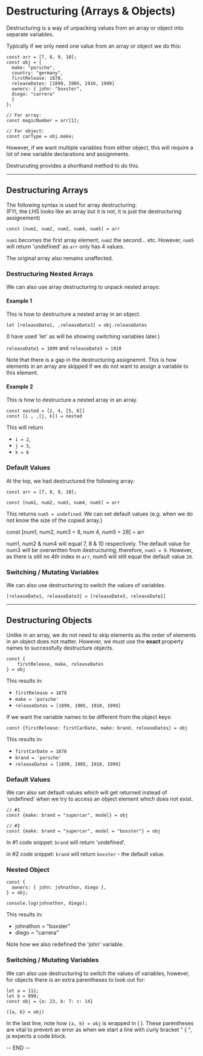 # Destructuring (Arrays & Objects)

Destructuring is a way of unpacking values from an array or object into separate variables.

Typically if we only need one value from an array or object we do this:

```
const arr = [7, 8, 9, 10];
const obj = {
  make: "porsche",
  country: "germany",
  firstRelease: 1878,
  releaseDates: [1899, 1905, 1910, 1999]
  owners: { john: "boxster",
  diego: "carrera"
  }
};

// For array:
const magicNumber = arr[1];

// For object:
const carType = obj.make;
```

However, if we want multiple variables from either object, this will require a lot of new variable declarations and assignments.

Destrucuting provides a shorthand method to do this.

---

## Destructuring Arrays

The following syntax is used for array destructuring: <br>(FYI, the LHS looks like an array but it is not, it is just the destructuring assignement)

```
const [num1, num2, num3, num4, num5] = arr
```

`num1` becomes the first array element, `num2` the second... etc. However, `num5` will return 'undefined' as `arr` only has 4 values.

The original array also remains unaffected.

### Destructuring Nested Arrays

We can also use array destructuring to unpack nested arrays:

#### Example 1

This is how to destructure a nested array in an object.

```
let [releaseDate1, ,releaseDate3] = obj.releaseDates
```

(I have used 'let' as will be showing switching variables later.)

`releaseDate1 = 1899` and `releaseDate3 = 1910`

Note that there is a gap in the destructuring assignemnt. This is how elements in an array are skipped if we do not want to assign a variable to this element.

#### Example 2

This is how to destructure a nested array in an array.

```
const nested = [2, 4, [5, 6]]
const [i , ,[j, k]] = nested
```

This will return

- `i = 2`,
- `j = 5`,
- `k = 6`

### Default Values

At the top, we had destructured the following array:

```
const arr = [7, 8, 9, 10];

const [num1, num2, num3, num4, num5] = arr
```

This returns `num5 = undefined`. We can set default values (e.g. when we do not know the size of the copied array.)

const [num1, num2, num3 = 8, num 4, num5 = 28] = arr

num1, num2 & num4 will equal 7, 8 & 10 respectively. The default value for num3 will be overwritten from destructuring, therefore, `num3 = 9`. However, as there is still no 4th index in `arr`, num5 will still equal the default value `28`.

### Switching / Mutating Variables

We can also use destructuring to switch the values of variables.

```
[releaseDate1, releaseDate3] = [releaseDate3, releaseDate1]
```

---

## Destructuring Objects

Unlike in an array, we do not need to skip elements as the order of elements in an object does not matter. However, we must use the <strong>exact</strong> property names to successfully destructure objects.

```
const {
    firstRelease, make, releaseDates
} = obj
```

This results in:

- `firstRelease = 1878`
- `make = 'porsche' `
- `releaseDates = [1899, 1905, 1910, 1999]`

If we want the variable names to be different from the object keys:

```
const {firstRelease: firstCarDate, make: brand, releaseDates} = obj
```

This results in:

- `firstCarDate = 1878`
- `brand = 'porsche' `
- `releaseDates = [1899, 1905, 1910, 1999]`

### Default Values

We can also set default values which will get returned instead of 'undefined' when we try to access an object element which does not exist.

```
// #1
const {make: brand = "supercar", model} = obj

// #2
const {make: brand = "supercar", model = "boxster"} = obj
```

In #1 code snippet: `brand` will return 'undefined'.

in #2 code snippet: `brand` will return `boxster` - the default value.

### Nested Object

```
const {
  owners: { john: johnathon, diego },
} = obj;

console.log(johnathon, diego);
```

This results in:

- johnathon = "boxster"
- diego = "carrera"

Note how we also redefined the 'john' variable.

### Switching / Mutating Variables

We can also use destructuring to switch the values of variables, however, for objects there is an extra parentheses to look out for:

```
let a = 111;
let b = 999;
const obj = {a: 23, b: 7: c: 14}

({a, b} = obj)
```

In the last line, note how `{a, b} = obj` is wrapped in ( ). These parentheses are vital to prevent an error as when we start a line with curly bracket " { ", js expects a code block.


-- END --